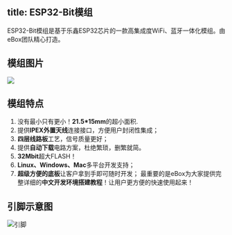 title: ESP32-Bit模组
---
ESP32-Bit模组是基于乐鑫ESP32芯片的一款高集成度WiFi、蓝牙一体化模组。由eBox团队精心打造。

## 模组图片
![](http://i1.piimg.com/567571/e11d8f6bae543319.png)
## 模组特点
1. 没有最小只有更小！**21.5*15mm**的超小面积.
1. 提供**IPEX外置天线**连接接口，方便用户封闭性集成；
1. **四层线路板**工艺，信号质量更好；
1. 提供**自动下载**电路方案，杜绝繁琐，删繁就简。
1. **32Mbit**超大FLASH！
1. **Linux、Windows、Mac**多平台开发支持；
1. **超级方便的底板**让客户拿到手即可随时开发；
最重要的是eBox为大家提供完整详细的**中文开发环境搭建教程**！让用户更方便的快速使用起来！

## 引脚示意图
![引脚](http://d.widora.io/esp32/%c9%e8%bc%c6%cf%e0%b9%d8%ce%c4%bc%fe/ESP32%d2%fd%bd%c5%cd%bc.png)